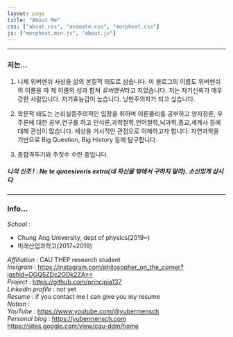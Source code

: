 ```yaml
---
layout: page
title: "About Me"
css: ["about.css", "animate.css", "morphext.css"]
js: ["morphext.min.js", "about.js"]
---
```

<!-- {% include about.html %} -->
----
### 저는...

1. 니체 위버멘쉬 사상을 삶의 본질적 태도로 삼습니다. 이 블로그의 이름도 위버멘쉬의 이름을 따 제 이름의 성과 합쳐 *유버멘쉬*라고 지었습니다. 저는 자기신뢰가 매우 강한 사람입니다. 자기효능감이 높습니다. 낭만주의자가 되고 싶습니다.  

2. 학문적 태도는 논리실증주의적인 입장을 취하며 이론물리를 공부하고 양자장론, 우주론에 대한 공부,연구를 하고 인식론,과학철학,언어철학,뇌과학,종교,세계사 등에 대해 관심이 많습니다. 세상을 거시적인 관점으로 이해하고자 합니다. 자연과학을 기반으로 Big Question, Big History 등에 탐구합니다.  

3. 종합격투기와 주짓수 수련 중입니다.  

##### 나의 신조 ! : Ne te quaesiveris extra(네 자신을 밖에서 구하지 말라). 소신있게 삽시다
----
### Info...  

*School* : 
- Chung Ang University, dept of physics(2019~)
- 미래산업과학고(2017~2019)  

*Affiliation* : CAU THEP research student  
*Instgram* : https://instagram.com/philosopher_on_the_corner?igshid=OGQ5ZDc2ODk2ZA==  
*Project* : https://github.com/principia137  
*Linkedin profile* : not yet  
*Resume* : if you contact me I can give you my resume  
*Notion* :  
*YouTube* : https://www.youtube.com/@yubermensch  
*Personal blog* : https://yubermensch.com  
https://sites.google.com/view/cau-ddm/home
